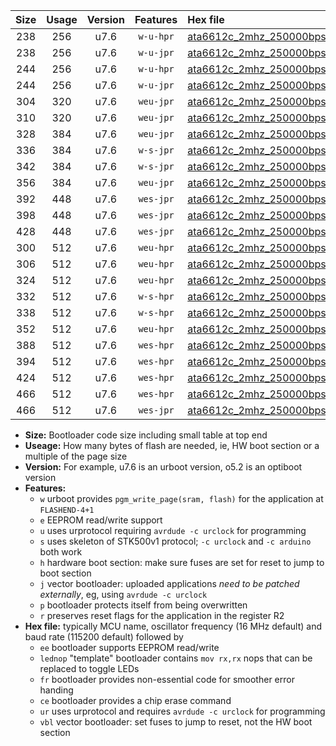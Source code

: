 |Size|Usage|Version|Features|Hex file|
|:-:|:-:|:-:|:-:|:--|
|238|256|u7.6|`w-u-hpr`|[ata6612c_2mhz_250000bps_ur.hex](https://raw.githubusercontent.com/stefanrueger/urboot/main/ata6612c_2mhz_250000bps_ur.hex)|
|238|256|u7.6|`w-u-jpr`|[ata6612c_2mhz_250000bps_ur_vbl.hex](https://raw.githubusercontent.com/stefanrueger/urboot/main/ata6612c_2mhz_250000bps_ur_vbl.hex)|
|244|256|u7.6|`w-u-hpr`|[ata6612c_2mhz_250000bps_lednop_ur.hex](https://raw.githubusercontent.com/stefanrueger/urboot/main/ata6612c_2mhz_250000bps_lednop_ur.hex)|
|244|256|u7.6|`w-u-jpr`|[ata6612c_2mhz_250000bps_lednop_ur_vbl.hex](https://raw.githubusercontent.com/stefanrueger/urboot/main/ata6612c_2mhz_250000bps_lednop_ur_vbl.hex)|
|304|320|u7.6|`weu-jpr`|[ata6612c_2mhz_250000bps_ee_ur_vbl.hex](https://raw.githubusercontent.com/stefanrueger/urboot/main/ata6612c_2mhz_250000bps_ee_ur_vbl.hex)|
|310|320|u7.6|`weu-jpr`|[ata6612c_2mhz_250000bps_ee_lednop_ur_vbl.hex](https://raw.githubusercontent.com/stefanrueger/urboot/main/ata6612c_2mhz_250000bps_ee_lednop_ur_vbl.hex)|
|328|384|u7.6|`weu-jpr`|[ata6612c_2mhz_250000bps_ee_lednop_fr_ur_vbl.hex](https://raw.githubusercontent.com/stefanrueger/urboot/main/ata6612c_2mhz_250000bps_ee_lednop_fr_ur_vbl.hex)|
|336|384|u7.6|`w-s-jpr`|[ata6612c_2mhz_250000bps_vbl.hex](https://raw.githubusercontent.com/stefanrueger/urboot/main/ata6612c_2mhz_250000bps_vbl.hex)|
|342|384|u7.6|`w-s-jpr`|[ata6612c_2mhz_250000bps_lednop_vbl.hex](https://raw.githubusercontent.com/stefanrueger/urboot/main/ata6612c_2mhz_250000bps_lednop_vbl.hex)|
|356|384|u7.6|`weu-jpr`|[ata6612c_2mhz_250000bps_ee_lednop_fr_ce_ur_vbl.hex](https://raw.githubusercontent.com/stefanrueger/urboot/main/ata6612c_2mhz_250000bps_ee_lednop_fr_ce_ur_vbl.hex)|
|392|448|u7.6|`wes-jpr`|[ata6612c_2mhz_250000bps_ee_vbl.hex](https://raw.githubusercontent.com/stefanrueger/urboot/main/ata6612c_2mhz_250000bps_ee_vbl.hex)|
|398|448|u7.6|`wes-jpr`|[ata6612c_2mhz_250000bps_ee_lednop_vbl.hex](https://raw.githubusercontent.com/stefanrueger/urboot/main/ata6612c_2mhz_250000bps_ee_lednop_vbl.hex)|
|428|448|u7.6|`wes-jpr`|[ata6612c_2mhz_250000bps_ee_lednop_fr_vbl.hex](https://raw.githubusercontent.com/stefanrueger/urboot/main/ata6612c_2mhz_250000bps_ee_lednop_fr_vbl.hex)|
|300|512|u7.6|`weu-hpr`|[ata6612c_2mhz_250000bps_ee_ur.hex](https://raw.githubusercontent.com/stefanrueger/urboot/main/ata6612c_2mhz_250000bps_ee_ur.hex)|
|306|512|u7.6|`weu-hpr`|[ata6612c_2mhz_250000bps_ee_lednop_ur.hex](https://raw.githubusercontent.com/stefanrueger/urboot/main/ata6612c_2mhz_250000bps_ee_lednop_ur.hex)|
|324|512|u7.6|`weu-hpr`|[ata6612c_2mhz_250000bps_ee_lednop_fr_ur.hex](https://raw.githubusercontent.com/stefanrueger/urboot/main/ata6612c_2mhz_250000bps_ee_lednop_fr_ur.hex)|
|332|512|u7.6|`w-s-hpr`|[ata6612c_2mhz_250000bps.hex](https://raw.githubusercontent.com/stefanrueger/urboot/main/ata6612c_2mhz_250000bps.hex)|
|338|512|u7.6|`w-s-hpr`|[ata6612c_2mhz_250000bps_lednop.hex](https://raw.githubusercontent.com/stefanrueger/urboot/main/ata6612c_2mhz_250000bps_lednop.hex)|
|352|512|u7.6|`weu-hpr`|[ata6612c_2mhz_250000bps_ee_lednop_fr_ce_ur.hex](https://raw.githubusercontent.com/stefanrueger/urboot/main/ata6612c_2mhz_250000bps_ee_lednop_fr_ce_ur.hex)|
|388|512|u7.6|`wes-hpr`|[ata6612c_2mhz_250000bps_ee.hex](https://raw.githubusercontent.com/stefanrueger/urboot/main/ata6612c_2mhz_250000bps_ee.hex)|
|394|512|u7.6|`wes-hpr`|[ata6612c_2mhz_250000bps_ee_lednop.hex](https://raw.githubusercontent.com/stefanrueger/urboot/main/ata6612c_2mhz_250000bps_ee_lednop.hex)|
|424|512|u7.6|`wes-hpr`|[ata6612c_2mhz_250000bps_ee_lednop_fr.hex](https://raw.githubusercontent.com/stefanrueger/urboot/main/ata6612c_2mhz_250000bps_ee_lednop_fr.hex)|
|466|512|u7.6|`wes-hpr`|[ata6612c_2mhz_250000bps_ee_lednop_fr_ce.hex](https://raw.githubusercontent.com/stefanrueger/urboot/main/ata6612c_2mhz_250000bps_ee_lednop_fr_ce.hex)|
|466|512|u7.6|`wes-jpr`|[ata6612c_2mhz_250000bps_ee_lednop_fr_ce_vbl.hex](https://raw.githubusercontent.com/stefanrueger/urboot/main/ata6612c_2mhz_250000bps_ee_lednop_fr_ce_vbl.hex)|

- **Size:** Bootloader code size including small table at top end
- **Useage:** How many bytes of flash are needed, ie, HW boot section or a multiple of the page size
- **Version:** For example, u7.6 is an urboot version, o5.2 is an optiboot version
- **Features:**
  + `w` urboot provides `pgm_write_page(sram, flash)` for the application at `FLASHEND-4+1`
  + `e` EEPROM read/write support
  + `u` uses urprotocol requiring `avrdude -c urclock` for programming
  + `s` uses skeleton of STK500v1 protocol; `-c urclock` and `-c arduino` both work
  + `h` hardware boot section: make sure fuses are set for reset to jump to boot section
  + `j` vector bootloader: uploaded applications *need to be patched externally*, eg, using `avrdude -c urclock`
  + `p` bootloader protects itself from being overwritten
  + `r` preserves reset flags for the application in the register R2
- **Hex file:** typically MCU name, oscillator frequency (16 MHz default) and baud rate (115200 default) followed by
  + `ee` bootloader supports EEPROM read/write
  + `lednop` "template" bootloader contains `mov rx,rx` nops that can be replaced to toggle LEDs
  + `fr` bootloader provides non-essential code for smoother error handing
  + `ce` bootloader provides a chip erase command
  + `ur` uses urprotocol and requires `avrdude -c urclock` for programming
  + `vbl` vector bootloader: set fuses to jump to reset, not the HW boot section
